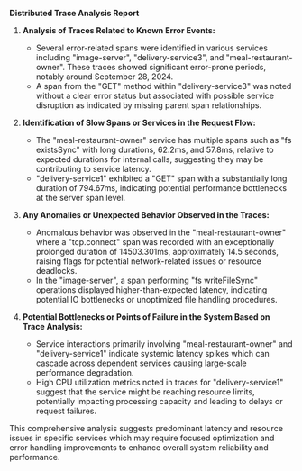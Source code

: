 **Distributed Trace Analysis Report**

1. **Analysis of Traces Related to Known Error Events:**
   - Several error-related spans were identified in various services including "image-server", "delivery-service3", and "meal-restaurant-owner". These traces showed significant error-prone periods, notably around September 28, 2024.
   - A span from the "GET" method within "delivery-service3" was noted without a clear error status but associated with possible service disruption as indicated by missing parent span relationships.

2. **Identification of Slow Spans or Services in the Request Flow:**
   - The "meal-restaurant-owner" service has multiple spans such as "fs existsSync" with long durations, 62.2ms, and 57.8ms, relative to expected durations for internal calls, suggesting they may be contributing to service latency.
   - "delivery-service1" exhibited a "GET" span with a substantially long duration of 794.67ms, indicating potential performance bottlenecks at the server span level.

3. **Any Anomalies or Unexpected Behavior Observed in the Traces:**
   - Anomalous behavior was observed in the "meal-restaurant-owner" where a "tcp.connect" span was recorded with an exceptionally prolonged duration of 14503.301ms, approximately 14.5 seconds, raising flags for potential network-related issues or resource deadlocks.
   - In the "image-server", a span performing "fs writeFileSync" operations displayed higher-than-expected latency, indicating potential IO bottlenecks or unoptimized file handling procedures.

4. **Potential Bottlenecks or Points of Failure in the System Based on Trace Analysis:**
   - Service interactions primarily involving "meal-restaurant-owner" and "delivery-service1" indicate systemic latency spikes which can cascade across dependent services causing large-scale performance degradation.
   - High CPU utilization metrics noted in traces for "delivery-service1" suggest that the service might be reaching resource limits, potentially impacting processing capacity and leading to delays or request failures.

This comprehensive analysis suggests predominant latency and resource issues in specific services which may require focused optimization and error handling improvements to enhance overall system reliability and performance.